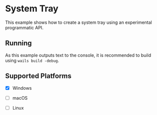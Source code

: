 # System Tray

This example shows how to create a system tray using an experimental programmatic API.

## Running

As this example outputs text to the console, it is recommended to build using `wails build -debug`.

## Supported Platforms

- [x] Windows
- [ ] macOS
- [ ] Linux




